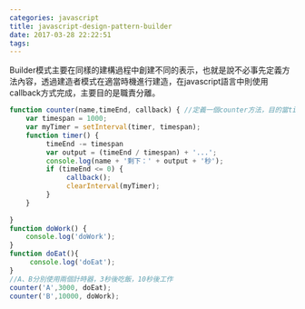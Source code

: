 ```yaml
---
categories: javascript
title: javascript-design-pattern-builder
date: 2017-03-28 22:22:51
tags:
---
```


Builder模式主要在同樣的建構過程中創建不同的表示，也就是說不必事先定義方法內容，透過建造者模式在適當時機進行建造，在javascript語言中則使用callback方式完成，主要目的是職責分離。

```javascript
function counter(name,timeEnd, callback) { //定義一個counter方法，目的當timeEnd到指定的數值時進行builder所創建的工作
    var timespan = 1000;
    var myTimer = setInterval(timer, timespan);
    function timer() {
         timeEnd -= timespan
         var output = (timeEnd / timespan) + '...';
         console.log(name + '剩下：' + output + '秒');
         if (timeEnd <= 0) {
              callback();
              clearInterval(myTimer);
         }
    }
   
}
function doWork() {
    console.log('doWork');
}
function doEat(){
     console.log('doEat');
}
//A、B分別使用兩個計時器，3秒後吃飯，10秒後工作
counter('A',3000, doEat);
counter('B',10000, doWork);
```